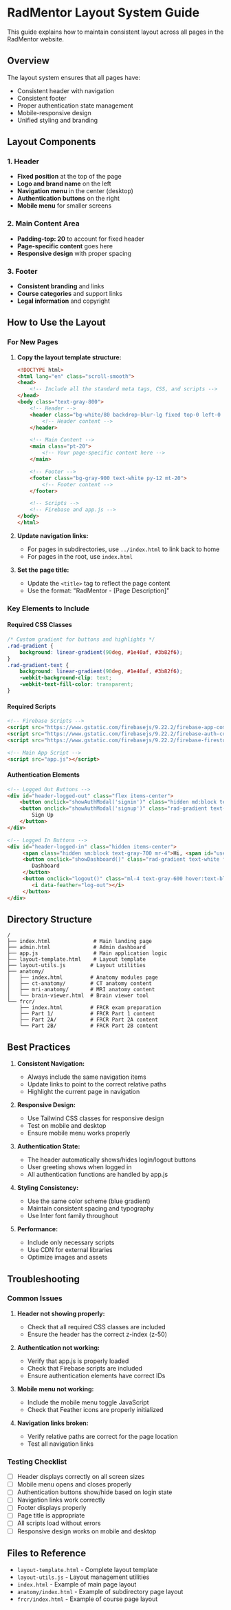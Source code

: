 # RadMentor Layout System Guide

This guide explains how to maintain consistent layout across all pages in the RadMentor website.

## Overview

The layout system ensures that all pages have:
- Consistent header with navigation
- Consistent footer
- Proper authentication state management
- Mobile-responsive design
- Unified styling and branding

## Layout Components

### 1. Header
- **Fixed position** at the top of the page
- **Logo and brand name** on the left
- **Navigation menu** in the center (desktop)
- **Authentication buttons** on the right
- **Mobile menu** for smaller screens

### 2. Main Content Area
- **Padding-top: 20** to account for fixed header
- **Page-specific content** goes here
- **Responsive design** with proper spacing

### 3. Footer
- **Consistent branding** and links
- **Course categories** and support links
- **Legal information** and copyright

## How to Use the Layout

### For New Pages

1. **Copy the layout template structure:**
   ```html
   <!DOCTYPE html>
   <html lang="en" class="scroll-smooth">
   <head>
       <!-- Include all the standard meta tags, CSS, and scripts -->
   </head>
   <body class="text-gray-800">
       <!-- Header -->
       <header class="bg-white/80 backdrop-blur-lg fixed top-0 left-0 right-0 z-50 shadow-sm">
           <!-- Header content -->
       </header>

       <!-- Main Content -->
       <main class="pt-20">
           <!-- Your page-specific content here -->
       </main>

       <!-- Footer -->
       <footer class="bg-gray-900 text-white py-12 mt-20">
           <!-- Footer content -->
       </footer>

       <!-- Scripts -->
       <!-- Firebase and app.js -->
   </body>
   </html>
   ```

2. **Update navigation links:**
   - For pages in subdirectories, use `../index.html` to link back to home
   - For pages in the root, use `index.html`

3. **Set the page title:**
   - Update the `<title>` tag to reflect the page content
   - Use the format: "RadMentor - [Page Description]"

### Key Elements to Include

#### Required CSS Classes
```css
/* Custom gradient for buttons and highlights */
.rad-gradient {
    background: linear-gradient(90deg, #1e40af, #3b82f6);
}
.rad-gradient-text {
    background: linear-gradient(90deg, #1e40af, #3b82f6);
    -webkit-background-clip: text;
    -webkit-text-fill-color: transparent;
}
```

#### Required Scripts
```html
<!-- Firebase Scripts -->
<script src="https://www.gstatic.com/firebasejs/9.22.2/firebase-app-compat.js"></script>
<script src="https://www.gstatic.com/firebasejs/9.22.2/firebase-auth-compat.js"></script>
<script src="https://www.gstatic.com/firebasejs/9.22.2/firebase-firestore-compat.js"></script>

<!-- Main App Script -->
<script src="app.js"></script>
```

#### Authentication Elements
```html
<!-- Logged Out Buttons -->
<div id="header-logged-out" class="flex items-center">
    <button onclick="showAuthModal('signin')" class="hidden md:block text-gray-600 hover:text-blue-600 mr-6">Login</button>
    <button onclick="showAuthModal('signup')" class="rad-gradient text-white font-semibold px-5 py-2 rounded-lg shadow-md hover:shadow-lg transition-shadow">
        Sign Up
    </button>
</div>

<!-- Logged In Buttons -->
<div id="header-logged-in" class="hidden items-center">
     <span class="hidden sm:block text-gray-700 mr-4">Hi, <span id="user-greeting-header"></span>!</span>
     <button onclick="showDashboard()" class="rad-gradient text-white font-semibold px-5 py-2 rounded-lg shadow-md hover:shadow-lg transition-shadow">
        Dashboard
     </button>
     <button onclick="logout()" class="ml-4 text-gray-600 hover:text-blue-600" title="Logout">
        <i data-feather="log-out"></i>
     </button>
</div>
```

## Directory Structure

```
/
├── index.html              # Main landing page
├── admin.html              # Admin dashboard
├── app.js                  # Main application logic
├── layout-template.html    # Layout template
├── layout-utils.js        # Layout utilities
├── anatomy/
│   ├── index.html         # Anatomy modules page
│   ├── ct-anatomy/        # CT anatomy content
│   ├── mri-anatomy/       # MRI anatomy content
│   └── brain-viewer.html  # Brain viewer tool
└── frcr/
    ├── index.html         # FRCR exam preparation
    ├── Part 1/            # FRCR Part 1 content
    ├── Part 2A/           # FRCR Part 2A content
    └── Part 2B/           # FRCR Part 2B content
```

## Best Practices

1. **Consistent Navigation:**
   - Always include the same navigation items
   - Update links to point to the correct relative paths
   - Highlight the current page in navigation

2. **Responsive Design:**
   - Use Tailwind CSS classes for responsive design
   - Test on mobile and desktop
   - Ensure mobile menu works properly

3. **Authentication State:**
   - The header automatically shows/hides login/logout buttons
   - User greeting shows when logged in
   - All authentication functions are handled by app.js

4. **Styling Consistency:**
   - Use the same color scheme (blue gradient)
   - Maintain consistent spacing and typography
   - Use Inter font family throughout

5. **Performance:**
   - Include only necessary scripts
   - Use CDN for external libraries
   - Optimize images and assets

## Troubleshooting

### Common Issues

1. **Header not showing properly:**
   - Check that all required CSS classes are included
   - Ensure the header has the correct z-index (z-50)

2. **Authentication not working:**
   - Verify that app.js is properly loaded
   - Check that Firebase scripts are included
   - Ensure authentication elements have correct IDs

3. **Mobile menu not working:**
   - Include the mobile menu toggle JavaScript
   - Check that Feather icons are properly initialized

4. **Navigation links broken:**
   - Verify relative paths are correct for the page location
   - Test all navigation links

### Testing Checklist

- [ ] Header displays correctly on all screen sizes
- [ ] Mobile menu opens and closes properly
- [ ] Authentication buttons show/hide based on login state
- [ ] Navigation links work correctly
- [ ] Footer displays properly
- [ ] Page title is appropriate
- [ ] All scripts load without errors
- [ ] Responsive design works on mobile and desktop

## Files to Reference

- `layout-template.html` - Complete layout template
- `layout-utils.js` - Layout management utilities
- `index.html` - Example of main page layout
- `anatomy/index.html` - Example of subdirectory page layout
- `frcr/index.html` - Example of course page layout